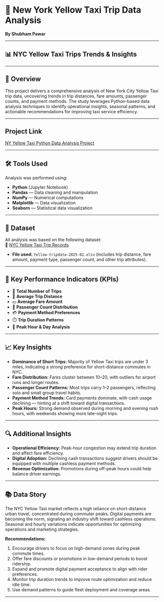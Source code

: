 # 🚕 New York Yellow Taxi Trip Data Analysis

**By Shubham Pawar**

---

## 📊 NYC Yellow Taxi Trips Trends & Insights

---

## 📌 Overview

This project delivers a comprehensive analysis of New York City Yellow Taxi trip data, uncovering trends in trip distances, fare amounts, passenger counts, and payment methods. The study leverages Python-based data analysis techniques to identify operational insights, seasonal patterns, and actionable recommendations for improving taxi service efficiency.

---

## Project Link

[NY Yellow Taxi Python Data Analysis Project](https://github.com/mjshubham21/NY_yellow_taxi_python_DA_project/blob/main/yellow_taxi_project.ipynb)

---

## 🛠️ Tools Used

Analysis was performed using:

- **Python** (Jupyter Notebook)
- **Pandas** — Data cleaning and manipulation
- **NumPy** — Numerical computations
- **Matplotlib** — Data visualization
- **Seaborn** — Statistical data visualization

---

## 📁 Dataset

All analysis was based on the following dataset:  
🔗 [NYC Yellow Taxi Trip Records](https://www.nyc.gov/assets/tlc/pages/about/tlc-trip-record-data.page)  

- **File used:** `Yellow-tripdata-2025-02.xlsx` (includes trip distance, fare amount, payment type, passenger count, and other trip attributes).

---

## 🎯 Key Performance Indicators (KPIs)

- 🚖 **Total Number of Trips**
- 📏 **Average Trip Distance**
- 💵 **Average Fare Amount**
- 🧍 **Passenger Count Distribution**
- 💳 **Payment Method Preferences**
- ⏱️ **Trip Duration Patterns**
- 📅 **Peak Hour & Day Analysis**

---

## 📈 Key Insights

- **Dominance of Short Trips:** Majority of Yellow Taxi trips are under 3 miles, indicating a strong preference for short-distance commutes in NYC.
- **Fare Distribution:** Fares cluster between $10–$20, with outliers for airport runs and longer routes.
- **Passenger Count Patterns:** Most trips carry 1–2 passengers, reflecting solo and small group travel habits.
- **Payment Method Trends:** Card payments dominate, with cash usage declining — hinting at a shift toward digital transactions.
- **Peak Hours:** Strong demand observed during morning and evening rush hours, with weekends showing more late-night trips.

---

## 🔍 Additional Insights

- **Operational Efficiency:** Peak-hour congestion may extend trip duration and affect fare efficiency.
- **Digital Adoption:** Declining cash transactions suggest drivers should be equipped with multiple cashless payment methods.
- **Revenue Optimization:** Promotions during off-peak hours could help balance driver earnings.

---

## 📚 Data Story

The NYC Yellow Taxi market reflects a high reliance on short-distance urban travel, concentrated during commuter peaks. Digital payments are becoming the norm, signaling an industry shift toward cashless operations. Seasonal and hourly variations indicate opportunities for optimizing operations and marketing strategies.

**Recommendations:**

1. Encourage drivers to focus on high-demand zones during peak commute times.
2. Offer fare discounts or promotions in low-demand periods to boost ridership.
3. Expand and promote digital payment acceptance to align with rider preferences.
4. Monitor trip duration trends to improve route optimization and reduce idle time.
5. Use demand patterns to guide fleet deployment and coverage areas.

---
